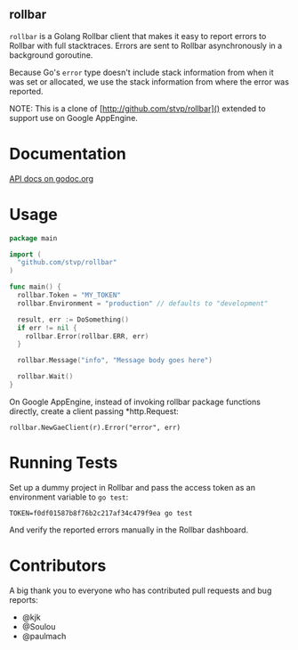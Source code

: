 rollbar
-------

`rollbar` is a Golang Rollbar client that makes it easy to report errors to
Rollbar with full stacktraces. Errors are sent to Rollbar asynchronously in a
background goroutine.

Because Go's `error` type doesn't include stack information from when it was set
or allocated, we use the stack information from where the error was reported.

NOTE: This is a clone of [http://github.com/stvp/rollbar]() extended to support
use on Google AppEngine.

Documentation
=============

[API docs on godoc.org](http://godoc.org/github.com/radomirml/rollbar)

Usage
=====

```go
package main

import (
  "github.com/stvp/rollbar"
)

func main() {
  rollbar.Token = "MY_TOKEN"
  rollbar.Environment = "production" // defaults to "development"

  result, err := DoSomething()
  if err != nil {
    rollbar.Error(rollbar.ERR, err)
  }

  rollbar.Message("info", "Message body goes here")

  rollbar.Wait()
}
```

On Google AppEngine, instead of invoking rollbar package functions directly, create a
client passing *http.Request:

    rollbar.NewGaeClient(r).Error("error", err)


Running Tests
=============

Set up a dummy project in Rollbar and pass the access token as an environment
variable to `go test`:

    TOKEN=f0df01587b8f76b2c217af34c479f9ea go test

And verify the reported errors manually in the Rollbar dashboard.

Contributors
============

A big thank you to everyone who has contributed pull requests and bug reports:

* @kjk
* @Soulou
* @paulmach


